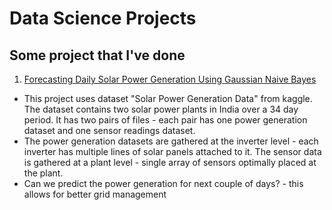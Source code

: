 # Data Science Projects

## Some project that I've done
1. [Forecasting Daily Solar Power Generation Using Gaussian Naive Bayes](./blob/master/solar-power-generation/solar-power-generation.ipynb)
- This project uses dataset "Solar Power Generation Data" from kaggle. The dataset contains two solar power plants in India over a 34 day period. It has two pairs of files - each pair has one power generation dataset and one sensor readings dataset.
- The power generation datasets are gathered at the inverter level - each inverter has multiple lines of solar panels attached to it. The sensor data is gathered at a plant level - single array of sensors optimally placed at the plant.
- Can we predict the power generation for next couple of days? - this allows for better grid management